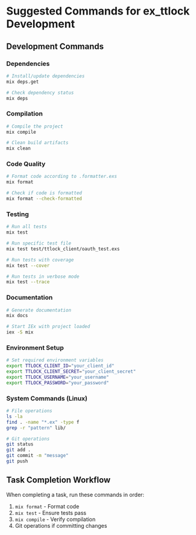 # Suggested Commands for ex_ttlock Development

## Development Commands

### Dependencies
```bash
# Install/update dependencies
mix deps.get

# Check dependency status
mix deps
```

### Compilation
```bash
# Compile the project
mix compile

# Clean build artifacts
mix clean
```

### Code Quality
```bash
# Format code according to .formatter.exs
mix format

# Check if code is formatted
mix format --check-formatted
```

### Testing
```bash
# Run all tests
mix test

# Run specific test file
mix test test/ttlock_client/oauth_test.exs

# Run tests with coverage
mix test --cover

# Run tests in verbose mode
mix test --trace
```

### Documentation
```bash
# Generate documentation
mix docs

# Start IEx with project loaded
iex -S mix
```

### Environment Setup
```bash
# Set required environment variables
export TTLOCK_CLIENT_ID="your_client_id"
export TTLOCK_CLIENT_SECRET="your_client_secret" 
export TTLOCK_USERNAME="your_username"
export TTLOCK_PASSWORD="your_password"
```

### System Commands (Linux)
```bash
# File operations
ls -la
find . -name "*.ex" -type f
grep -r "pattern" lib/

# Git operations
git status
git add .
git commit -m "message"
git push
```

## Task Completion Workflow
When completing a task, run these commands in order:
1. `mix format` - Format code
2. `mix test` - Ensure tests pass
3. `mix compile` - Verify compilation
4. Git operations if committing changes